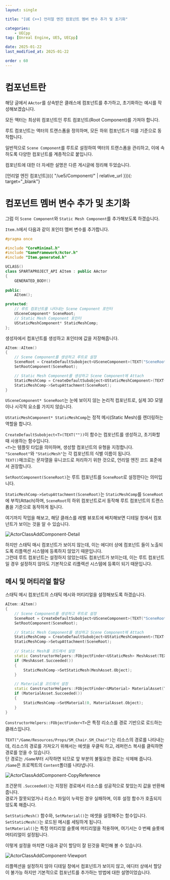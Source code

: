 ```yaml
---
layout: single

title: "[UE C++] 언리얼 엔진 컴포넌트 멤버 변수 추가 및 초기화"

categories:
    - UECpp
tag: [Unreal Engine, UE5, UECpp]

date: 2025-01-22
last_modified_at: 2025-01-22

order : 60
---
```


# 컴포넌트란

해당 글에서 `AActor`를 상속받은 클래스에 컴포넌트를 추가하고, 초기화하는 예시를 작성해보겠습니다.

모든 액터는 최상위 컴포넌트인 루트 컴포넌트(Root Component)를 가져야 합니다.

루트 컴포넌트는 액터의 트랜스폼을 정의하며, 모든 하위 컴포넌트가 이를 기준으로 동작합니다.

일반적으로 `Scene Component`를 루트로 설정하여 액터의 트랜스폼을 관리하고, 이에 속하도록 다양한 컴포넌트를 계층적으로 붙입니다.

컴포넌트에 대한 더 자세한 설명은 다른 게시글에 정리해 두었습니다.

[언리얼 엔진 컴포넌트]({{ "/ue5/Component/" | relative_url }}){: target="_blank"}

# 컴포넌트 멤버 변수 추가 및 초기화

그럼 이 `Scene Component`와 `Static Mesh Component`를 추가해보도록 하겠습니다.

`Item.h`에서 다음과 같이 포인터 멤버 변수를 추가합니다.

```cpp
#pragma once

#include "CoreMinimal.h"
#include "GameFramework/Actor.h"
#include "Item.generated.h"

UCLASS()
class SPARTAPROJECT_API AItem : public AActor
{
	GENERATED_BODY()
	
public:	
	AItem();

protected:
	// 루트 컴포넌트를 나타내는 Scene Component 포인터
	USceneComponent* SceneRoot;
	// Static Mesh Component 포인터
	UStaticMeshComponent* StaticMeshComp;
};
```

생성자에서 컴포넌트를 생성하고 포인터에 값을 저장해줍니다.

```cpp
AItem::AItem()
{
	// Scene Component를 생성하고 루트로 설정
	SceneRoot = CreateDefaultSubobject<USceneComponent>(TEXT("SceneRoot"));
	SetRootComponent(SceneRoot);

	// Static Mesh Component를 생성하고 Scene Component에 Attach
	StaticMeshComp = CreateDefaultSubobject<UStaticMeshComponent>(TEXT("StaticMesh"));
	StaticMeshComp->SetupAttachment(SceneRoot);
}
```

`USceneComponent* SceneRoot`는 눈에 보이지 않는 논리적 컴포넌트로, 실제 3D 모델이나 시각적 요소를 가지지 않습니다.

`UStaticMeshComponent* StaticMeshComp`는 정적 메시(Static Mesh)를 렌더링하는 역할을 합니다.

`CreateDefaultSubobject<T>(TEXT(""))`이 함수는 컴포넌트를 생성하고, 초기화할 때 사용하는 함수입니다.  
`<T>`는 템플릿 타입을 의미하며, 생성할 컴포넌트의 유형을 지정합니다.  
`"SceneRoot"`와 `"StaticMesh"`는 각 컴포넌트의 식별 이름이 됩니다.  
`TEXT()`매크로는 문자열을 유니코드로 처리하기 위한 것으로, 언리얼 엔진 코드 표준에서 권장합니다.

`SetRootComponent(SceneRoot)`는 루트 컴포넌트를 `SceneRoot`로 설정한다는 의미입니다.

`StaticMeshComp->SetupAttachment(SceneRoot)`는 `StaticMeshComp`를 `SceneRoot`에 부착(Attach)하며, `SceneRoot`의 하위 컴포넌트로서 동작해 루트 컴포넌트의 트랜스폼을 기준으로 동작하게 됩니다.

여기까지 작업을 해보고, 해당 클래스를 레벨 뷰포트에 배치해보면 디테일 창에서 컴포넌트가 보이는 것을 알 수 있습니다.  

![ActorClassAddComponent-Detail]({{site.url}}/images/Unreal/uecpp/2025-01-22-ActorClassAddComponent/ActorClassAddComponent-Detail.PNG)

하지만 스태틱 매시 컴포넌트가 보이지 않는데, 이는 에디터 상에 컴포넌트 들이 노출되도록 리플렉션 시스템에 등록하지 않았기 때문입니다.  
그런데 루트 컴포넌트는 설정하지 않았는데도 컴포넌트가 보이는데, 이는 루트 컴포넌트일 경우 설정하지 않아도 기본적으로 리플렉션 시스템에 등록이 되기 때문입니다.

## 메시 및 머티리얼 할당

스태틱 메시 컴포넌트의 스태틱 메시와 머티리얼을 설정해보도록 하겠습니다.

```cpp
AItem::AItem()
{
	// Scene Component를 생성하고 루트로 설정
	SceneRoot = CreateDefaultSubobject<USceneComponent>(TEXT("SceneRoot"));
	SetRootComponent(SceneRoot);

	// Static Mesh Component를 생성하고 Scene Component에 Attach
	StaticMeshComp = CreateDefaultSubobject<UStaticMeshComponent>(TEXT("StaticMesh"));
	StaticMeshComp->SetupAttachment(SceneRoot);
	
	// Static Mesh를 코드에서 설정
	static ConstructorHelpers::FObjectFinder<UStaticMesh> MeshAsset(TEXT("/Game/Resources/Props/SM_Chair.SM_Chair"));
	if (MeshAsset.Succeeded())
	{
		StaticMeshComp->SetStaticMesh(MeshAsset.Object);
	}

	// Material을 코드에서 설정
	static ConstructorHelpers::FObjectFinder<UMaterial> MaterialAsset(TEXT("/Game/Resources/Materials/M_Metal_Gold.M_Metal_Gold"));
	if (MaterialAsset.Succeeded())
	{
		StaticMeshComp->SetMaterial(0, MaterialAsset.Object);
	}
}
```

`ConstructorHelpers::FObjectFinder<T>`은 특정 리소스를 경로 기반으로 로드하는 클래스입니다.

`TEXT("/Game/Resources/Props/SM_Chair.SM_Chair")`는 리소스의 경로를 나타내는데, 리소스의 경로를 가져오기 위해서는 에셋을 우클릭 하고, 레퍼런스 복사를 클릭하면 경로를 얻을 수 있습니다.  
단 경로는 `/Game`부터 시작하면 되므로 앞 부분의 불필요한 경로는 삭제해 줍니다.  
`/Game`은 프로젝트의 `Content`폴더를 나타냅니다.

![ActorClassAddComponent-CopyReference]({{site.url}}/images/Unreal/uecpp/2025-01-22-ActorClassAddComponent/ActorClassAddComponent-CopyReference.PNG)

조건문의 `.Succeeded()`는 지정된 경로에서 리소스를 성공적으로 찾았는지 값을 반환해줍니다.  
경로가 잘못되었거나 리소스 파일이 누락된 경우 실패하며, 이후 설정 함수가 호출되지 않도록 해줍니다.

`SetStaticMesh()` 함수와, `SetMaterial()`는 에셋을 설정해주는 함수입니다.  
`SetStaticMesh()`는 로드된 메시를 세팅하게 됩니다.  
`SetMaterial()`는 특정 머티리얼 슬롯에 머티리얼을 적용하며, 여기서는 0 번째 슬롯에 머티리얼이 설정됩니다.

이렇게 설정을 마치면 다음과 같이 할당이 잘 된것을 확인해 볼 수 있습니다.

![ActorClassAddComponent-Viewport]({{site.url}}/images/Unreal/uecpp/2025-01-22-ActorClassAddComponent/ActorClassAddComponent-Viewport.PNG)

리플렉션을 설정하지 않아 디테일 창에서 컴포넌트가 보이지 않고, 에디터 상에서 할당이 불가능 하지만 기본적으로 컴포넌트를 추가하는 방법에 대한 설명이었습니다.